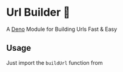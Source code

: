 # Url Builder 🦖

A [Deno](https://github.com/denoland) Module for Building Urls Fast & Easy

## Usage

Just import the `buildUrl` function from
